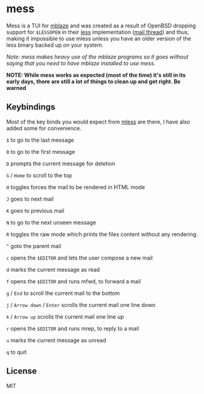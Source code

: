 # mess

Mess is a TUI for [mblaze](https://github.com/leahneukirchen/mblaze)
and was created as a result of OpenBSD dropping support for `$LESSOPEN`
in their [less](https://man.openbsd.org/less.1) implementation
([mail thread](https://marc.info/?l=openbsd-tech&m=171310714302503&w=2))
and thus, making it impossible to use mless unless you have an older
version of the less binary backed up on your system.

*Note: mess makes heavy use of the mblaze programs so it goes without
saying that you need to have mblaze installed to use mess.*

**NOTE: While mess works as expected (most of the time) it's still
in its early days, there are still a lot of things to clean up and
get right. Be warned**

## Keybindings

Most of the key binds you would expect from
[mless](https://github.com/leahneukirchen/mblaze/blob/master/man/mless.1)
are there, I have also added some for convenience.

`$` to go to the last message

`0` to go to the first message

`D` prompts the current message for deletion

`G` / `Home` to scroll to the top

`H` toggles forces the mail to be rendered in HTML mode

`J` goes to next mail

`K` goes to previous mail

`N` to go to the next unseen message

`R` toggles the raw mode which prints the files content without any rendering.

`^` goto the parent mail

`c` opens the `$EDITOR` and lets the user compose a new mail

`d` marks the current message as read

`f` opens the `$EDITOR` and runs mfwd, to forward a mail

`g` / `End` to scroll the current mail to the bottom

`j` / `Arrow down` / `Enter` scrolls the current mail one line down

`k` / `Arrow up` scrolls the current mail one line up

`r` opens the `$EDITOR` and runs mrep, to reply to a mail

`u` marks the current message as unread

`q` to quit

## License

MIT

